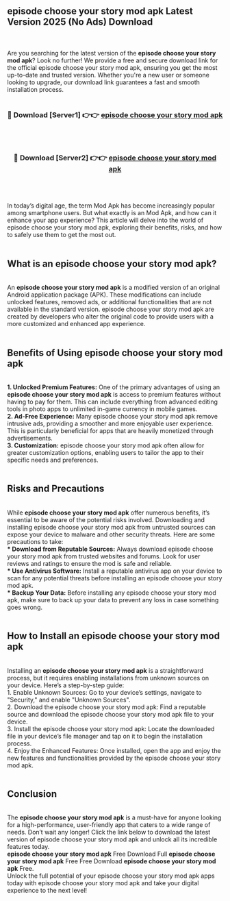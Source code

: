 ## episode choose your story mod apk Latest Version 2025 (No Ads) Download
<br><br>
Are you searching for the latest version of the <strong>episode choose your story mod apk</strong>? Look no further! We provide a free and secure download link for the official episode choose your story mod apk, ensuring you get the most up-to-date and trusted version. Whether you're a new user or someone looking to upgrade, our download link guarantees a fast and smooth installation process.
<br>
<br>
<div align="center">
<h3>🔴 Download [Server1] 👉👉 <a href="https://modyolo.store/episode_choose_your_story_mod_apk">episode choose your story mod apk</a></h3><br>
<br>
<h3>🔴 Download [Server2] 👉👉 <a href="https://modyolo.store/episode_choose_your_story_mod_apk">episode choose your story mod apk</a></h3><br>
</div>
<br>
<br>
In today’s digital age, the term Mod Apk has become increasingly popular among smartphone users. But what exactly is an Mod Apk, and how can it enhance your app experience? This article will delve into the world of episode choose your story mod apk, exploring their benefits, risks, and how to safely use them to get the most out.
<br>
<br>
<h2>What is an episode choose your story mod apk?</h2>
<br>
An <strong>episode choose your story mod apk</strong> is a modified version of an original Android application package (APK). These modifications can include unlocked features, removed ads, or additional functionalities that are not available in the standard version. episode choose your story mod apk are created by developers who alter the original code to provide users with a more customized and enhanced app experience.
<br>
<br>
<h2>Benefits of Using episode choose your story mod apk</h2>
<br>
<strong> 1. Unlocked Premium Features:</strong> One of the primary advantages of using an <strong>episode choose your story mod apk</strong> is access to premium features without having to pay for them. This can include everything from advanced editing tools in photo apps to unlimited in-game currency in mobile games.
<br>
<strong> 2. Ad-Free Experience:</strong> Many episode choose your story mod apk remove intrusive ads, providing a smoother and more enjoyable user experience. This is particularly beneficial for apps that are heavily monetized through advertisements.
<br>
<strong> 3. Customization:</strong> episode choose your story mod apk often allow for greater customization options, enabling users to tailor the app to their specific needs and preferences.
<br>
<br>
<h2>Risks and Precautions</h2>
<br>
While <strong>episode choose your story mod apk</strong> offer numerous benefits, it’s essential to be aware of the potential risks involved. Downloading and installing episode choose your story mod apk from untrusted sources can expose your device to malware and other security threats. Here are some precautions to take:
<br>
<strong> * Download from Reputable Sources:</strong> Always download episode choose your story mod apk from trusted websites and forums. Look for user reviews and ratings to ensure the mod is safe and reliable.
<br>
<strong> * Use Antivirus Software:</strong> Install a reputable antivirus app on your device to scan for any potential threats before installing an episode choose your story mod apk.
<br>
<strong> * Backup Your Data:</strong> Before installing any episode choose your story mod apk, make sure to back up your data to prevent any loss in case something goes wrong.
<br>
<br>
<h2>How to Install an episode choose your story mod apk</h2>
<br>
Installing an <strong>episode choose your story mod apk</strong> is a straightforward process, but it requires enabling installations from unknown sources on your device. Here’s a step-by-step guide:
<br>
 1. Enable Unknown Sources: Go to your device’s settings, navigate to "Security," and enable "Unknown Sources".
<br>
 2. Download the episode choose your story mod apk: Find a reputable source and download the episode choose your story mod apk file to your device.
<br>
 3. Install the episode choose your story mod apk: Locate the downloaded file in your device’s file manager and tap on it to begin the installation process.
<br>
 4. Enjoy the Enhanced Features: Once installed, open the app and enjoy the new features and functionalities provided by the episode choose your story mod apk.
<br>
<br>
<h2><strong>Conclusion</strong></h2>
<br>
The <strong>episode choose your story mod apk</strong> is a must-have for anyone looking for a high-performance, user-friendly app that caters to a wide range of needs. Don’t wait any longer! Click the link below to download the latest version of episode choose your story mod apk and unlock all its incredible features today.
<br>
<strong>episode choose your story mod apk</strong> Free Download Full <strong>episode choose your story mod apk</strong> Free Free Download <strong>episode choose your story mod apk</strong> Free.
<br>
Unlock the full potential of your episode choose your story mod apk apps today with episode choose your story mod apk and take your digital experience to the next level!

